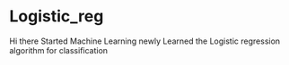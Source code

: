 # Logistic_reg

Hi there 
Started Machine Learning newly
Learned the Logistic regression algorithm for classification
